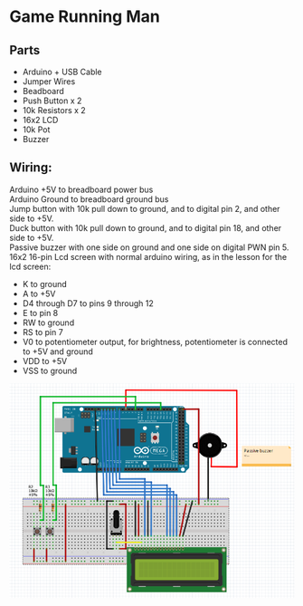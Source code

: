 # Game Running Man

## Parts
* Arduino + USB Cable
* Jumper Wires
* Beadboard
* Push Button x 2
* 10k Resistors x 2
* 16x2 LCD
* 10k Pot
* Buzzer

## Wiring:
Arduino +5V to breadboard power bus  
Arduino Ground to breadboard ground bus  
Jump button with 10k pull down to ground, and to digital pin 2, and other side to +5V.  
Duck button with 10k pull down to ground, and to digital pin 18, and other side to +5V.  
Passive buzzer with one side on ground and one side on digital PWN pin 5.  
16x2 16-pin Lcd screen with normal arduino wiring, as in the lesson for the lcd screen:  
* K to ground
* A to +5V
* D4 through D7 to pins 9 through 12
* E to pin 8 
* RW to ground
* RS to pin 7
* V0 to potentiometer output, for brightness, potentiometer is connected to +5V and ground
* VDD to +5V
* VSS to ground

![schematic](https://github.com/CoderDojoCurtin/Game_Running-Man/blob/master/hillrun2finalfritzing_myKzA6IrTK%5B1%5D.png)
